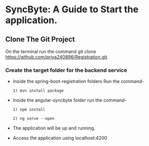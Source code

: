 # SyncByte: A Guide to Start the application.

## Clone The Git Project 

On the terminal run the command git clone https://github.com/priya240896/Registration.git.

### Create the target folder for the backend service

* Inside the spring-boot-registration folders Run the command-

      1) mvn install package

* Inside the angular-syncbyte folder run the command-

      1) npm install

      2) ng serve --open

* The application will be up and running.

* Access the application using localhost:4200
